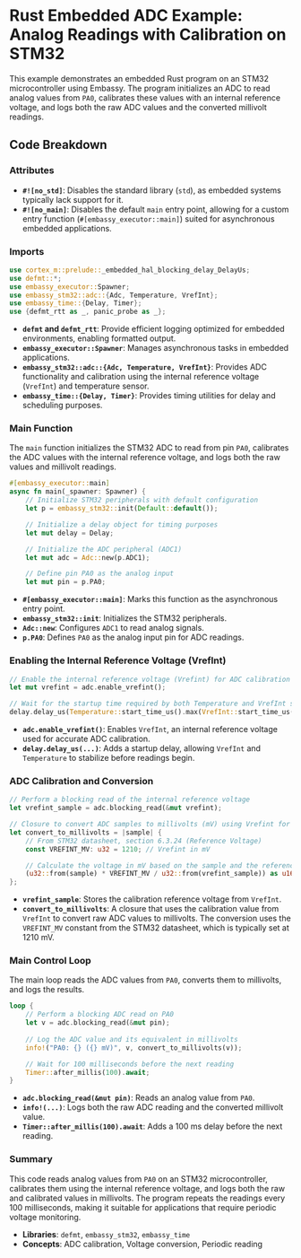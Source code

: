 # Rust Embedded ADC Example: Analog Readings with Calibration on STM32

This example demonstrates an embedded Rust program on an STM32 microcontroller using Embassy. The program initializes an ADC to read analog values from `PA0`, calibrates these values with an internal reference voltage, and logs both the raw ADC values and the converted millivolt readings.

## Code Breakdown

### Attributes

- **`#![no_std]`**: Disables the standard library (`std`), as embedded systems typically lack support for it.
- **`#![no_main]`**: Disables the default `main` entry point, allowing for a custom entry function (`#[embassy_executor::main]`) suited for asynchronous embedded applications.

### Imports

```rust
use cortex_m::prelude::_embedded_hal_blocking_delay_DelayUs;
use defmt::*;
use embassy_executor::Spawner;
use embassy_stm32::adc::{Adc, Temperature, VrefInt};
use embassy_time::{Delay, Timer};
use {defmt_rtt as _, panic_probe as _};
```

- **`defmt` and `defmt_rtt`**: Provide efficient logging optimized for embedded environments, enabling formatted output.
- **`embassy_executor::Spawner`**: Manages asynchronous tasks in embedded applications.
- **`embassy_stm32::adc::{Adc, Temperature, VrefInt}`**: Provides ADC functionality and calibration using the internal reference voltage (`VrefInt`) and temperature sensor.
- **`embassy_time::{Delay, Timer}`**: Provides timing utilities for delay and scheduling purposes.

### Main Function

The `main` function initializes the STM32 ADC to read from pin `PA0`, calibrates the ADC values with the internal reference voltage, and logs both the raw values and millivolt readings.

```rust
#[embassy_executor::main]
async fn main(_spawner: Spawner) {
    // Initialize STM32 peripherals with default configuration
    let p = embassy_stm32::init(Default::default());

    // Initialize a delay object for timing purposes
    let mut delay = Delay;

    // Initialize the ADC peripheral (ADC1)
    let mut adc = Adc::new(p.ADC1);

    // Define pin PA0 as the analog input
    let mut pin = p.PA0;
```

- **`#[embassy_executor::main]`**: Marks this function as the asynchronous entry point.
- **`embassy_stm32::init`**: Initializes the STM32 peripherals.
- **`Adc::new`**: Configures `ADC1` to read analog signals.
- **`p.PA0`**: Defines `PA0` as the analog input pin for ADC readings.

### Enabling the Internal Reference Voltage (VrefInt)

```rust
// Enable the internal reference voltage (Vrefint) for ADC calibration
let mut vrefint = adc.enable_vrefint();

// Wait for the startup time required by both Temperature and VrefInt sensors
delay.delay_us(Temperature::start_time_us().max(VrefInt::start_time_us()));
```

- **`adc.enable_vrefint()`**: Enables `VrefInt`, an internal reference voltage used for accurate ADC calibration.
- **`delay.delay_us(...)`**: Adds a startup delay, allowing `VrefInt` and `Temperature` to stabilize before readings begin.

### ADC Calibration and Conversion

```rust
// Perform a blocking read of the internal reference voltage
let vrefint_sample = adc.blocking_read(&mut vrefint);

// Closure to convert ADC samples to millivolts (mV) using Vrefint for calibration
let convert_to_millivolts = |sample| {
    // From STM32 datasheet, section 6.3.24 (Reference Voltage)
    const VREFINT_MV: u32 = 1210; // Vrefint in mV

    // Calculate the voltage in mV based on the sample and the reference sample
    (u32::from(sample) * VREFINT_MV / u32::from(vrefint_sample)) as u16
};
```

- **`vrefint_sample`**: Stores the calibration reference voltage from `VrefInt`.
- **`convert_to_millivolts`**: A closure that uses the calibration value from `VrefInt` to convert raw ADC values to millivolts. The conversion uses the `VREFINT_MV` constant from the STM32 datasheet, which is typically set at 1210 mV.

### Main Control Loop

The main loop reads the ADC values from `PA0`, converts them to millivolts, and logs the results.

```rust
loop {
    // Perform a blocking ADC read on PA0
    let v = adc.blocking_read(&mut pin);
    
    // Log the ADC value and its equivalent in millivolts
    info!("PA0: {} ({} mV)", v, convert_to_millivolts(v));

    // Wait for 100 milliseconds before the next reading
    Timer::after_millis(100).await;
}
```

- **`adc.blocking_read(&mut pin)`**: Reads an analog value from `PA0`.
- **`info!(...)`**: Logs both the raw ADC reading and the converted millivolt value.
- **`Timer::after_millis(100).await`**: Adds a 100 ms delay before the next reading.

### Summary

This code reads analog values from `PA0` on an STM32 microcontroller, calibrates them using the internal reference voltage, and logs both the raw and calibrated values in millivolts. The program repeats the readings every 100 milliseconds, making it suitable for applications that require periodic voltage monitoring.

- **Libraries**: `defmt`, `embassy_stm32`, `embassy_time`
- **Concepts**: ADC calibration, Voltage conversion, Periodic reading
